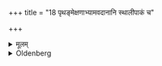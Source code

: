 +++
title = "18 पृथङ्मेक्षणाभ्यामवदानानि स्थालीपाकं च"

+++

<details><summary>मूलम्</summary>

पृथङ्मेक्षणाभ्यामवदानानि स्थालीपाकं च श्रपयित्वा १८
</details>

<details><summary>Oldenberg</summary>

17. He should cook the Avadānas and a mess of sacrificial food, (stirring up the ones and the other) with two different pot-ladles.
</details>
